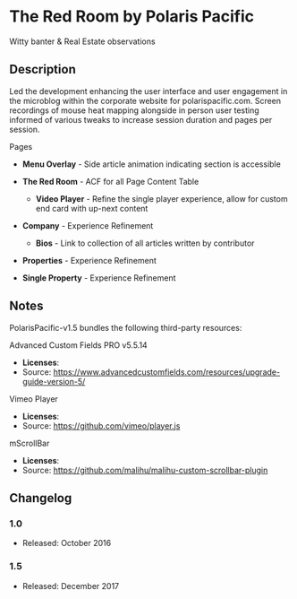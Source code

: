 # The Red Room by Polaris Pacific

Witty banter & Real Estate observations

## Description
Led the development enhancing the user interface and user engagement in the microblog within the corporate website for polarispacific.com. Screen recordings of mouse heat mapping alongside in person user testing informed of various tweaks to increase session duration and pages per session.

Pages 

- **Menu Overlay** - Side article animation indicating section is accessible 

- **The Red Room** - ACF for all Page Content Table

	- **Video Player** - Refine the single player experience, allow for custom end card with up-next content
	
- **Company** - Experience Refinement

	- **Bios** - Link to collection of all articles written by contributor

- **Properties** - Experience Refinement

- **Single Property** - Experience Refinement


## Notes

PolarisPacific-v1.5 bundles the following third-party resources:


Advanced Custom Fields PRO v5.5.14

* **Licenses**: 
* Source: https://www.advancedcustomfields.com/resources/upgrade-guide-version-5/

Vimeo Player

* **Licenses**: 
* Source: https://github.com/vimeo/player.js 

mScrollBar

* **Licenses**: 
* Source: https://github.com/malihu/malihu-custom-scrollbar-plugin


## Changelog

### 1.0
* Released: October 2016

### 1.5
* Released: December 2017

